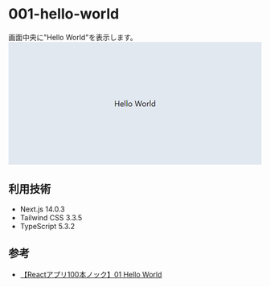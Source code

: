 # 001-hello-world
画面中央に"Hello World"を表示します。
![HelloWorld](images/001-Hello-World.png)
## 利用技術
- Next.js 14.0.3
- Tailwind CSS 3.3.5
- TypeScript 5.3.2

## 参考
- [【Reactアプリ100本ノック】01 Hello World](https://qiita.com/Sicut_study/items/3c5cd798313854a471a0)